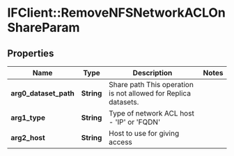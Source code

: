 # IFClient::RemoveNFSNetworkACLOnShareParam

## Properties
Name | Type | Description | Notes
------------ | ------------- | ------------- | -------------
**arg0_dataset_path** | **String** | Share path This operation is not allowed for Replica datasets. | 
**arg1_type** | **String** | Type of network ACL host - &#39;IP&#39; or &#39;FQDN&#39; | 
**arg2_host** | **String** | Host to use for giving access | 


